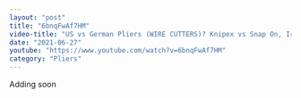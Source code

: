 ```yaml
---
layout: "post"
title: "6bnqFwAf7HM"
video-title: "US vs German Pliers (WIRE CUTTERS)? Knipex vs Snap On, Irwin, Milwaukee, DeWalt, Craftsman, Wiha"
date: "2021-06-27"
youtube: "https://www.youtube.com/watch?v=6bnqFwAf7HM"
category: "Pliers"
---
```

<div class="space-y-1"><p class="text-gray-400">Adding soon</p></div>